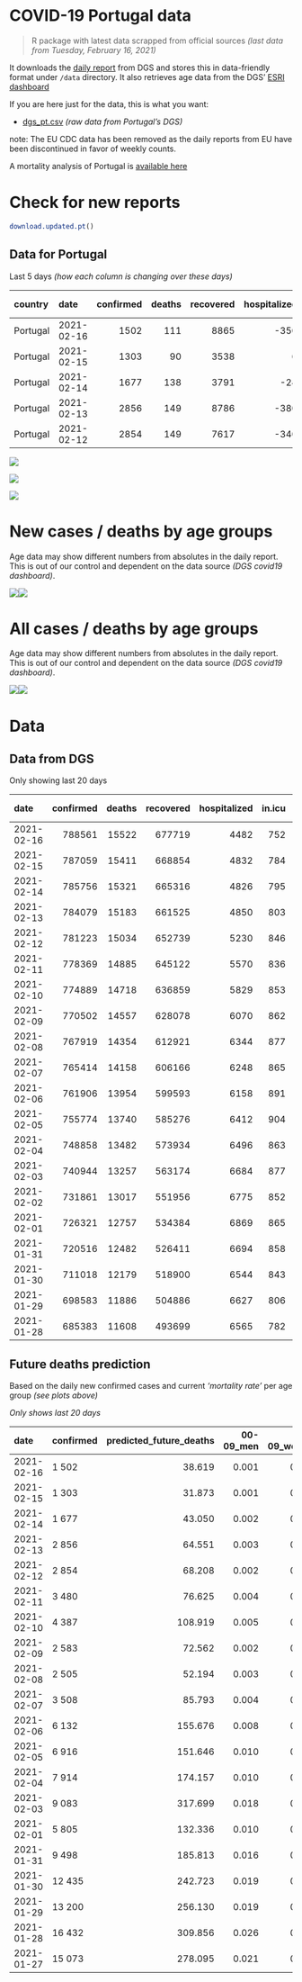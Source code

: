 COVID-19 Portugal data
================

> R package with latest data scrapped from official sources *(last data
> from Tuesday, February 16, 2021)*

It downloads the [daily
report](https://covid19.min-saude.pt/relatorio-de-situacao/) from DGS
and stores this in data-friendly format under `/data` directory. It also
retrieves age data from the DGS’ [ESRI
dashboard](https://covid19.min-saude.pt/ponto-de-situacao-atual-em-portugal/)

If you are here just for the data, this is what you want:

  - [dgs\_pt.csv](raw/master/data/dgs_pt.csv) *(raw data from Portugal’s
    DGS)*

note: The EU CDC data has been removed as the daily reports from EU have
been discontinued in favor of weekly counts.

A mortality analysis of Portugal is [available
here](https://averissimo.github.io/covid19-analysis/mortality.html)

# Check for new reports

``` r
download.updated.pt()
```

## Data for Portugal

Last 5 days *(how each column is changing over these days)*

| country  | date       | confirmed | deaths | recovered | hospitalized | in.icu | confirmed\_m\_00-09 | confirmed\_w\_00-09 | confirmed\_m\_10-19 | confirmed\_w\_10-19 | confirmed\_m\_20-29 | confirmed\_w\_20-29 | confirmed\_m\_30-39 | confirmed\_w\_30-39 | confirmed\_m\_40-49 | confirmed\_w\_40-49 | confirmed\_m\_50-59 | confirmed\_w\_50-59 | confirmed\_m\_60-69 | confirmed\_w\_60-69 | confirmed\_m\_70-79 | confirmed\_w\_70-79 | confirmed\_m\_80+ | confirmed\_w\_80+ | death\_m\_00-09 | death\_w\_00-09 | death\_m\_10-19 | death\_w\_10-19 | death\_m\_20-29 | death\_w\_20-29 | death\_m\_30-39 | death\_w\_30-39 | death\_m\_40-49 | death\_w\_40-49 | death\_m\_50-59 | death\_w\_50-59 | death\_m\_60-69 | death\_w\_60-69 | death\_m\_70-79 | death\_w\_70-79 | death\_m\_80+ | death\_w\_80+ |
| :------- | :--------- | --------: | -----: | --------: | -----------: | -----: | ------------------: | ------------------: | ------------------: | ------------------: | ------------------: | ------------------: | ------------------: | ------------------: | ------------------: | ------------------: | ------------------: | ------------------: | ------------------: | ------------------: | ------------------: | ------------------: | ----------------: | ----------------: | --------------: | --------------: | --------------: | --------------: | --------------: | --------------: | --------------: | --------------: | --------------: | --------------: | --------------: | --------------: | --------------: | --------------: | --------------: | --------------: | ------------: | ------------: |
| Portugal | 2021-02-16 |      1502 |    111 |      8865 |        \-350 |   \-32 |                  15 |                  11 |                  56 |                  60 |                  91 |                 106 |                 121 |                  91 |                 105 |                 118 |                 116 |                 125 |                  84 |                 102 |                  68 |                  73 |                58 |                99 |               0 |               0 |               0 |               0 |               0 |               0 |               0 |               0 |               0 |               0 |               5 |               4 |               6 |               3 |              14 |              11 |            31 |            37 |
| Portugal | 2021-02-15 |      1303 |     90 |      3538 |            6 |   \-11 |                  24 |                  43 |                  45 |                  50 |                  73 |                  96 |                  87 |                  79 |                  90 |                 113 |                  85 |                 104 |                  91 |                  66 |                  55 |                  75 |                42 |                85 |               0 |               0 |               0 |               0 |               0 |               1 |               0 |               0 |               2 |               1 |               3 |               1 |               4 |               2 |              10 |              12 |            28 |            26 |
| Portugal | 2021-02-14 |      1677 |    138 |      3791 |         \-24 |    \-8 |                  40 |                  46 |                  78 |                  88 |                 107 |                 102 |                  99 |                  98 |                 123 |                 131 |                 122 |                 133 |                  89 |                 108 |                  48 |                  69 |                66 |               132 |               0 |               0 |               0 |               0 |               0 |               0 |               0 |               0 |               1 |               0 |               1 |               1 |              14 |               6 |              17 |              18 |            44 |            36 |
| Portugal | 2021-02-13 |      2856 |    149 |      8786 |        \-380 |   \-43 |                  67 |                  69 |                 123 |                 125 |                 199 |                 200 |                 198 |                 199 |                 190 |                 220 |                 204 |                 247 |                 148 |                 169 |                  97 |                 122 |                89 |               187 |               0 |               0 |               0 |               0 |               0 |               0 |               0 |               1 |               0 |               2 |               2 |               3 |              14 |               6 |              25 |              11 |            36 |            49 |
| Portugal | 2021-02-12 |      2854 |    149 |      7617 |        \-340 |     10 |                  53 |                  56 |                 119 |                 135 |                 194 |                 187 |                 177 |                 187 |                 212 |                 254 |                 181 |                 245 |                 162 |                 146 |                 107 |                 151 |                93 |               192 |               0 |               0 |               0 |               0 |               0 |               0 |               1 |               0 |               0 |               0 |               2 |               0 |               5 |               5 |              23 |              10 |            50 |            53 |

![](README_files/figure-gfm/totals-1.svg)<!-- -->

![](README_files/figure-gfm/differential-1.svg)<!-- -->

![](README_files/figure-gfm/differential_7days-1.svg)<!-- -->

# New cases / deaths by age groups

Age data may show different numbers from absolutes in the daily report.
This is out of our control and dependent on the data source *(DGS
covid19 dashboard)*.

![](README_files/figure-gfm/new_cases_deaths-1.svg)<!-- -->![](README_files/figure-gfm/new_cases_deaths-2.svg)<!-- -->

# All cases / deaths by age groups

Age data may show different numbers from absolutes in the daily report.
This is out of our control and dependent on the data source *(DGS
covid19 dashboard)*.

![](README_files/figure-gfm/total_cases_deaths-1.svg)<!-- -->![](README_files/figure-gfm/total_cases_deaths-2.svg)<!-- -->

# Data

## Data from DGS

Only showing last 20 days

| date       | confirmed | deaths | recovered | hospitalized | in.icu | confirmed\_m\_00-09 | confirmed\_w\_00-09 | confirmed\_m\_10-19 | confirmed\_w\_10-19 | confirmed\_m\_20-29 | confirmed\_w\_20-29 | confirmed\_m\_30-39 | confirmed\_w\_30-39 | confirmed\_m\_40-49 | confirmed\_w\_40-49 | confirmed\_m\_50-59 | confirmed\_w\_50-59 | confirmed\_m\_60-69 | confirmed\_w\_60-69 | confirmed\_m\_70-79 | confirmed\_w\_70-79 | confirmed\_m\_80+ | confirmed\_w\_80+ | death\_m\_00-09 | death\_w\_00-09 | death\_m\_10-19 | death\_w\_10-19 | death\_m\_20-29 | death\_w\_20-29 | death\_m\_30-39 | death\_w\_30-39 | death\_m\_40-49 | death\_w\_40-49 | death\_m\_50-59 | death\_w\_50-59 | death\_m\_60-69 | death\_w\_60-69 | death\_m\_70-79 | death\_w\_70-79 | death\_m\_80+ | death\_w\_80+ |
| :--------- | --------: | -----: | --------: | -----------: | -----: | ------------------: | ------------------: | ------------------: | ------------------: | ------------------: | ------------------: | ------------------: | ------------------: | ------------------: | ------------------: | ------------------: | ------------------: | ------------------: | ------------------: | ------------------: | ------------------: | ----------------: | ----------------: | --------------: | --------------: | --------------: | --------------: | --------------: | --------------: | --------------: | --------------: | --------------: | --------------: | --------------: | --------------: | --------------: | --------------: | --------------: | --------------: | ------------: | ------------: |
| 2021-02-16 |    788561 |  15522 |    677719 |         4482 |    752 |               22265 |               21367 |               36562 |               36932 |               52623 |               60015 |               51524 |               61812 |               57931 |               73700 |               51315 |               65537 |               38296 |               41330 |               24362 |               27606 |             21523 |             43596 |               1 |               1 |               1 |               1 |               6 |               5 |              20 |              19 |              83 |              58 |             286 |             116 |             944 |             399 |            2030 |            1205 |          4726 |          5621 |
| 2021-02-15 |    787059 |  15411 |    668854 |         4832 |    784 |               22250 |               21356 |               36506 |               36872 |               52532 |               59909 |               51403 |               61721 |               57826 |               73582 |               51199 |               65412 |               38212 |               41228 |               24294 |               27533 |             21465 |             43497 |               1 |               1 |               1 |               1 |               6 |               5 |              20 |              19 |              83 |              58 |             281 |             112 |             938 |             396 |            2016 |            1194 |          4695 |          5584 |
| 2021-02-14 |    785756 |  15321 |    665316 |         4826 |    795 |               22226 |               21313 |               36461 |               36822 |               52459 |               59813 |               51316 |               61642 |               57736 |               73469 |               51114 |               65308 |               38121 |               41162 |               24239 |               27458 |             21423 |             43412 |               1 |               1 |               1 |               1 |               6 |               4 |              20 |              19 |              81 |              57 |             278 |             111 |             934 |             394 |            2006 |            1182 |          4667 |          5558 |
| 2021-02-13 |    784079 |  15183 |    661525 |         4850 |    803 |               22186 |               21267 |               36383 |               36734 |               52352 |               59711 |               51217 |               61544 |               57613 |               73338 |               50992 |               65175 |               38032 |               41054 |               24191 |               27389 |             21357 |             43280 |               1 |               1 |               1 |               1 |               6 |               4 |              20 |              19 |              80 |              57 |             277 |             110 |             920 |             388 |            1989 |            1164 |          4623 |          5522 |
| 2021-02-12 |    781223 |  15034 |    652739 |         5230 |    846 |               22119 |               21198 |               36260 |               36609 |               52153 |               59511 |               51019 |               61345 |               57423 |               73118 |               50788 |               64928 |               37884 |               40885 |               24094 |               27267 |             21268 |             43093 |               1 |               1 |               1 |               1 |               6 |               4 |              20 |              18 |              80 |              55 |             275 |             107 |             906 |             382 |            1964 |            1153 |          4587 |          5473 |
| 2021-02-11 |    778369 |  14885 |    645122 |         5570 |    836 |               22066 |               21142 |               36141 |               36474 |               51959 |               59324 |               50842 |               61158 |               57211 |               72864 |               50607 |               64683 |               37722 |               40739 |               23987 |               27116 |             21175 |             42901 |               1 |               1 |               1 |               1 |               6 |               4 |              19 |              18 |              80 |              55 |             273 |             107 |             901 |             377 |            1941 |            1143 |          4537 |          5420 |
| 2021-02-10 |    774889 |  14718 |    636859 |         5829 |    853 |               21986 |               21071 |               36009 |               36346 |               51746 |               59087 |               50638 |               60925 |               56939 |               72572 |               50369 |               64377 |               37503 |               40486 |               23868 |               26948 |             21080 |             42684 |               1 |               1 |               1 |               1 |               6 |               4 |              19 |              18 |              78 |              54 |             267 |             107 |             887 |             374 |            1915 |            1128 |          4487 |          5370 |
| 2021-02-09 |    770502 |  14557 |    628078 |         6070 |    862 |               21869 |               20983 |               35818 |               36197 |               51524 |               58813 |               50381 |               60605 |               56616 |               72191 |               50089 |               63936 |               37259 |               40216 |               23717 |               26751 |             20920 |             42369 |               1 |               1 |               1 |               1 |               6 |               4 |              19 |              17 |              78 |              52 |             266 |             107 |             877 |             366 |            1888 |            1119 |          4442 |          5312 |
| 2021-02-08 |    767919 |  14354 |    612921 |         6344 |    877 |               21823 |               20935 |               35726 |               36112 |               51369 |               58648 |               50209 |               60404 |               56425 |               71987 |               49896 |               63731 |               37108 |               40086 |               23590 |               26637 |             20801 |             42184 |               1 |               1 |               1 |               1 |               6 |               4 |              18 |              16 |              76 |              51 |             262 |             105 |             867 |             359 |            1859 |            1105 |          4387 |          5235 |
| 2021-02-07 |    765414 |  14158 |    606166 |         6248 |    865 |               21750 |               20862 |               35640 |               35993 |               51215 |               58489 |               50046 |               60233 |               56229 |               71763 |               49725 |               63510 |               36953 |               39940 |               23504 |               26537 |             20729 |             42047 |               1 |               1 |               1 |               1 |               6 |               4 |              18 |              16 |              74 |              49 |             256 |             102 |             856 |             356 |            1832 |            1092 |          4331 |          5162 |
| 2021-02-06 |    761906 |  13954 |    599593 |         6158 |    891 |               21662 |               20779 |               35472 |               35826 |               51006 |               58278 |               49852 |               60009 |               55985 |               71460 |               49452 |               63216 |               36771 |               39728 |               23360 |               26396 |             20611 |             41796 |               1 |               1 |               1 |               1 |               6 |               4 |              18 |              16 |              73 |              49 |             253 |             101 |             846 |             352 |            1785 |            1073 |          4272 |          5102 |
| 2021-02-05 |    755774 |  13740 |    585276 |         6412 |    904 |               21485 |               20613 |               35228 |               35576 |               50668 |               57924 |               49520 |               59589 |               55520 |               70920 |               49048 |               62666 |               36417 |               39363 |               23150 |               26125 |             20381 |             41339 |               0 |               1 |               1 |               1 |               6 |               4 |              17 |              16 |              70 |              47 |             250 |             101 |             833 |             344 |            1756 |            1056 |          4211 |          5026 |
| 2021-02-04 |    748858 |  13482 |    573934 |         6496 |    863 |               21252 |               20442 |               34913 |               35238 |               50276 |               57471 |               49127 |               59101 |               55004 |               70265 |               48578 |               62136 |               36049 |               38953 |               22915 |               25840 |             20166 |             40919 |               0 |               1 |               1 |               1 |               6 |               4 |              17 |              14 |              69 |              46 |             247 |              99 |             814 |             335 |            1726 |            1037 |          4132 |          4933 |
| 2021-02-03 |    740944 |  13257 |    563174 |         6684 |    877 |               21034 |               20231 |               34560 |               34878 |               49799 |               56960 |               48665 |               58584 |               54426 |               69533 |               47996 |               61471 |               35645 |               38462 |               22625 |               25480 |             19939 |             40427 |               0 |               1 |               1 |               1 |               6 |               4 |              17 |              14 |              69 |              45 |             244 |              98 |             799 |             328 |            1694 |            1012 |          4075 |          4849 |
| 2021-02-02 |    731861 |  13017 |    551956 |         6775 |    852 |                  NA |                  NA |                  NA |                  NA |                  NA |                  NA |                  NA |                  NA |                  NA |                  NA |                  NA |                  NA |                  NA |                  NA |                  NA |                  NA |                NA |                NA |              NA |              NA |              NA |              NA |              NA |              NA |              NA |              NA |              NA |              NA |              NA |              NA |              NA |              NA |              NA |              NA |            NA |            NA |
| 2021-02-01 |    726321 |  12757 |    534384 |         6869 |    865 |               20639 |               19815 |               33932 |               34184 |               48975 |               56082 |               47773 |               57536 |               53289 |               68161 |               46913 |               60302 |               34833 |               37575 |               22112 |               24930 |             19497 |             39546 |               0 |               1 |               1 |               1 |               5 |               4 |              17 |              14 |              68 |              41 |             234 |              95 |             762 |             312 |            1636 |             973 |          3922 |          4671 |
| 2021-01-31 |    720516 |  12482 |    526411 |         6694 |    858 |               20424 |               19620 |               33695 |               33906 |               48653 |               55708 |               47444 |               57140 |               52857 |               67630 |               46510 |               59808 |               34563 |               37247 |               21934 |               24696 |             19305 |             39152 |               0 |               1 |               1 |               1 |               5 |               4 |              17 |              13 |              68 |              40 |             225 |              93 |             744 |             308 |            1593 |             953 |          3836 |          4580 |
| 2021-01-30 |    711018 |  12179 |    518900 |         6544 |    843 |               20076 |               19261 |               33183 |               33408 |               48166 |               55112 |               46847 |               56472 |               52130 |               66733 |               45901 |               59012 |               34093 |               36737 |               21599 |               24350 |             19049 |             38664 |               0 |               1 |               1 |               1 |               5 |               4 |              17 |              12 |              68 |              40 |             221 |              91 |             723 |             298 |            1564 |             934 |          3739 |          4460 |
| 2021-01-29 |    698583 |  11886 |    504886 |         6627 |    806 |               19657 |               18893 |               32553 |               32832 |               47443 |               54308 |               46102 |               55579 |               51192 |               65527 |               45112 |               57896 |               33419 |               36018 |               21222 |               23885 |             18714 |             38009 |               0 |               1 |               1 |               1 |               5 |               4 |              16 |              12 |              66 |              39 |             217 |              86 |             705 |             286 |            1540 |             911 |          3647 |          4349 |
| 2021-01-28 |    685383 |  11608 |    493699 |         6565 |    782 |               19229 |               18511 |               31842 |               32190 |               46695 |               53452 |               45285 |               54630 |               50203 |               64274 |               44241 |               56731 |               32703 |               35294 |               20841 |               23390 |             18370 |             37292 |               0 |               1 |               1 |               1 |               5 |               4 |              14 |              12 |              65 |              36 |             211 |              84 |             694 |             278 |            1504 |             889 |          3567 |          4242 |

## Future deaths prediction

Based on the daily new confirmed cases and current *‘mortality rate’*
per age group *(see plots above)*

*Only shows last 20 days*

| date       | confirmed | predicted\_future\_deaths | 00-09\_men | 00-09\_women | 10-19\_men | 10-19\_women | 20-29\_men | 20-29\_women | 30-39\_men | 30-39\_women | 40-49\_men | 40-49\_women | 50-59\_men | 50-59\_women | 60-69\_men | 60-69\_women | 70-79\_men | 70-79\_women | 80+\_men | 80+\_women |
| :--------- | :-------- | ------------------------: | ---------: | -----------: | ---------: | -----------: | ---------: | -----------: | ---------: | -----------: | ---------: | -----------: | ---------: | -----------: | ---------: | -----------: | ---------: | -----------: | -------: | ---------: |
| 2021-02-16 | 1 502     |                    38.619 |      0.001 |        0.001 |      0.002 |        0.002 |      0.010 |        0.009 |      0.047 |        0.028 |      0.150 |        0.093 |      0.647 |        0.221 |      2.071 |        0.985 |      5.666 |        3.186 |   12.736 |     12.764 |
| 2021-02-15 | 1 303     |                    31.873 |      0.001 |        0.002 |      0.001 |        0.001 |      0.008 |        0.008 |      0.034 |        0.024 |      0.129 |        0.089 |      0.474 |        0.184 |      2.243 |        0.637 |      4.583 |        3.274 |    9.222 |     10.959 |
| 2021-02-14 | 1 677     |                    43.050 |      0.002 |        0.002 |      0.002 |        0.002 |      0.012 |        0.008 |      0.038 |        0.030 |      0.176 |        0.103 |      0.680 |        0.235 |      2.194 |        1.043 |      4.000 |        3.012 |   14.492 |     17.019 |
| 2021-02-13 | 2 856     |                    64.551 |      0.003 |        0.003 |      0.003 |        0.003 |      0.023 |        0.017 |      0.077 |        0.061 |      0.272 |        0.173 |      1.137 |        0.437 |      3.648 |        1.632 |      8.083 |        5.325 |   19.543 |     24.111 |
| 2021-02-12 | 2 854     |                    68.208 |      0.002 |        0.003 |      0.003 |        0.004 |      0.022 |        0.016 |      0.069 |        0.057 |      0.304 |        0.200 |      1.009 |        0.434 |      3.993 |        1.409 |      8.916 |        6.591 |   20.421 |     24.755 |
| 2021-02-11 | 3 480     |                    76.625 |      0.004 |        0.003 |      0.004 |        0.003 |      0.024 |        0.020 |      0.079 |        0.072 |      0.390 |        0.230 |      1.326 |        0.542 |      5.398 |        2.442 |      9.916 |        7.333 |   20.860 |     27.979 |
| 2021-02-10 | 4 387     |                   108.919 |      0.005 |        0.004 |      0.005 |        0.004 |      0.025 |        0.023 |      0.100 |        0.098 |      0.463 |        0.300 |      1.561 |        0.781 |      6.015 |        2.607 |     12.582 |        8.599 |   35.133 |     40.614 |
| 2021-02-09 | 2 583     |                    72.562 |      0.002 |        0.002 |      0.003 |        0.002 |      0.018 |        0.014 |      0.067 |        0.062 |      0.274 |        0.161 |      1.076 |        0.363 |      3.722 |        1.255 |     10.582 |        4.976 |   26.130 |     23.853 |
| 2021-02-08 | 2 505     |                    52.194 |      0.003 |        0.003 |      0.002 |        0.003 |      0.018 |        0.013 |      0.063 |        0.053 |      0.281 |        0.176 |      0.953 |        0.391 |      3.821 |        1.409 |      7.166 |        4.365 |   15.810 |     17.664 |
| 2021-02-07 | 3 508     |                    85.793 |      0.004 |        0.004 |      0.005 |        0.005 |      0.024 |        0.018 |      0.075 |        0.069 |      0.350 |        0.238 |      1.522 |        0.520 |      4.486 |        2.047 |     11.999 |        6.155 |   25.910 |     32.362 |
| 2021-02-06 | 6 132     |                   155.676 |      0.008 |        0.008 |      0.007 |        0.007 |      0.039 |        0.029 |      0.129 |        0.129 |      0.666 |        0.425 |      2.252 |        0.973 |      8.726 |        3.524 |     17.499 |       11.829 |   50.503 |     58.923 |
| 2021-02-05 | 6 916     |                   151.646 |      0.010 |        0.008 |      0.009 |        0.009 |      0.045 |        0.038 |      0.153 |        0.150 |      0.739 |        0.515 |      2.620 |        0.938 |      9.071 |        3.958 |     19.582 |       12.440 |   47.209 |     54.152 |
| 2021-02-04 | 7 914     |                   174.157 |      0.010 |        0.010 |      0.010 |        0.010 |      0.054 |        0.043 |      0.179 |        0.159 |      0.828 |        0.576 |      3.244 |        1.177 |      9.959 |        4.740 |     24.165 |       15.714 |   49.844 |     63.435 |
| 2021-02-03 | 9 083     |                   317.699 |      0.018 |        0.019 |      0.017 |        0.019 |      0.094 |        0.073 |      0.346 |        0.322 |      1.629 |        1.080 |      6.036 |        2.069 |     20.016 |        8.563 |     42.746 |       24.007 |   97.054 |    113.591 |
| 2021-02-01 | 5 805     |                   132.336 |      0.010 |        0.009 |      0.006 |        0.008 |      0.037 |        0.031 |      0.128 |        0.122 |      0.619 |        0.418 |      2.246 |        0.874 |      6.656 |        3.167 |     14.832 |       10.214 |   42.159 |     50.800 |
| 2021-01-31 | 9 498     |                   185.813 |      0.016 |        0.017 |      0.014 |        0.013 |      0.056 |        0.050 |      0.232 |        0.205 |      1.042 |        0.706 |      3.394 |        1.409 |     11.586 |        4.924 |     27.914 |       15.103 |   56.212 |     62.920 |
| 2021-01-30 | 12 435    |                   242.723 |      0.019 |        0.017 |      0.017 |        0.016 |      0.082 |        0.067 |      0.289 |        0.274 |      1.344 |        0.949 |      4.397 |        1.975 |     16.614 |        6.941 |     31.414 |       20.297 |   73.559 |     84.452 |
| 2021-01-29 | 13 200    |                   256.130 |      0.019 |        0.018 |      0.019 |        0.017 |      0.085 |        0.071 |      0.317 |        0.292 |      1.417 |        0.986 |      4.854 |        2.062 |     17.649 |        6.989 |     31.747 |       21.607 |   75.535 |     92.446 |
| 2021-01-28 | 16 432    |                   309.856 |      0.026 |        0.027 |      0.023 |        0.022 |      0.112 |        0.092 |      0.379 |        0.373 |      1.838 |        1.193 |      6.030 |        2.347 |     20.312 |        9.451 |     43.163 |       23.571 |   89.369 |    111.528 |
| 2021-01-27 | 15 073    |                   278.095 |      0.021 |        0.020 |      0.021 |        0.019 |      0.096 |        0.080 |      0.348 |        0.358 |      1.701 |        1.206 |      6.198 |        2.250 |     19.178 |        7.907 |     40.247 |       24.051 |   77.951 |     96.443 |
